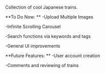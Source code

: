 Collection of cool Japanese trains.

**To Do Now:
**
-Upload Multiple Images

-Infinite Scrolling Carousel

-Search functions via keywords and tags

-General UI improvements

**Future Features:
**
-User account creation

-Comments and reviewing of trains


